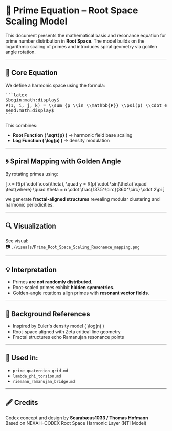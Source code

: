 # 🔣 Prime Equation – Root Space Scaling Model

This document presents the mathematical basis and resonance equation for prime number distribution in **Root Space**. The model builds on the logarithmic scaling of primes and introduces spiral geometry via golden angle rotation.

---

## 📐 Core Equation

We define a harmonic space using the formula:

<pre>
```latex
$begin:math:display$ 
P(1, i, j, k) = \\sum_{p \\in \\mathbb{P}} \\psi(p) \\cdot e^{i \\theta_p} \\cdot f_j(p) + \\mu(k) 
$end:math:display$
```
</pre>

This combines:
- **Root Function \( \sqrt{p} \)** → harmonic field base scaling
- **Log Function \( \log(p) \)** → density modulation

---

## 🌀 Spiral Mapping with Golden Angle

By rotating primes using:

\[
x = R(p) \cdot \cos(\theta), \quad y = R(p) \cdot \sin(\theta)
\quad \text{where} \quad \theta = n \cdot \frac{137.5^\circ}{360^\circ} \cdot 2\pi
\]

we generate **fractal-aligned structures** revealing modular clustering and harmonic periodicities.

---

## 🔍 Visualization

See visual:  
📷 `./visuals/Prime_Root_Space_Scaling_Resonance_mapping.png`

---

## 💡 Interpretation

- Primes **are not randomly distributed**.
- Root-scaled primes exhibit **hidden symmetries**.
- Golden-angle rotations align primes with **resonant vector fields**.

---

## 🧠 Background References

- Inspired by Euler's density model \( \log(n) \)
- Root-space aligned with Zeta critical line geometry
- Fractal structures echo Ramanujan resonance points

---

## 📌 Used in:

- `prime_quaternion_grid.md`
- `lambda_phi_torsion.md`
- `riemann_ramanujan_bridge.md`

---

## 🖋️ Credits

Codex concept and design by **Scarabæus1033 / Thomas Hofmann**  
Based on NEXAH–CODEX Root Space Harmonic Layer (NTI Model)

